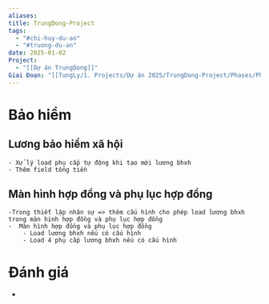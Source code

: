 ```yaml
---
aliases: 
title: TrungDong-Project
tags:
  - "#chi-huy-du-an"
  - "#truong-du-an"
date: 2025-01-02
Project:
  - "[[Dự án TrungDong]]"
Giai Đoạn: "[[TungLy/1. Projects/Dự án 2025/TrungDong-Project/Phases/Phase2-Training/Phase2-Training|Phase2-Training]]"
---
```

# Bảo hiểm
## Lương bảo hiểm xã hội
	- Xử lý load phụ cấp tự động khi tạo mới lương bhxh
	- Thêm field tổng tiền
## Màn hình hợp đồng và phụ lục hợp đồng
	-Trong thiết lập nhân sự => thêm cấu hình cho phép load lương bhxh trong màn hinh hợp đồng và phụ lục hợp đồng
	-  Màn hình hợp đồng và phụ lục hợp đồng
		- Load lương bhxh nếu có cấu hình
		- Load 4 phụ cấp lương bhxh nếu có cấu hình

# Đánh giá
- 